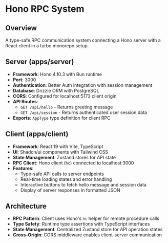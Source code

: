 # Hono RPC System

## Overview
A type-safe RPC communication system connecting a Hono server with a React client in a turbo monorepo setup.

## Server (apps/server)
- **Framework**: Hono 4.10.3 with Bun runtime
- **Port**: 3000
- **Authentication**: Better Auth integration with session management
- **Database**: Drizzle ORM with PostgreSQL
- **CORS**: Configured for localhost:5173 client origin
- **API Routes**:
  - `GET /api/hello` - Returns greeting message
  - `GET /api/session` - Returns authenticated user session data
- **Exports**: `AppType` type definition for client RPC

## Client (apps/client)
- **Framework**: React 19 with Vite, TypeScript
- **UI**: Shadcn/ui components with Tailwind CSS
- **State Management**: Zustand stores for API state
- **RPC Client**: Hono client (`hc`) connected to localhost:3000
- **Features**:
  - Type-safe API calls to server endpoints
  - Real-time loading states and error handling
  - Interactive buttons to fetch hello message and session data
  - Display of server responses in formatted JSON

## Architecture
- **RPC Pattern**: Client uses Hono's `hc` helper for remote procedure calls
- **Type Safety**: Runtime type assertions with TypeScript interfaces
- **State Management**: Centralized Zustand store for API operation states
- **Cross-Origin**: CORS middleware enables client-server communication
